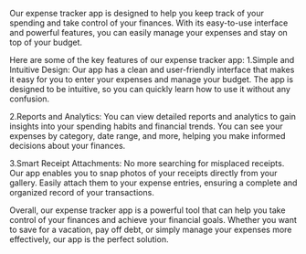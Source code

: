 Our expense tracker app is designed to help you keep track of your spending and take control of your finances. 
With its easy-to-use interface and powerful features, you can easily manage your expenses and stay on top of your budget.

Here are some of the key features of our expense tracker app:
1.Simple and Intuitive Design: Our app has a clean and user-friendly interface that makes it easy for you to enter your expenses and manage your budget. 
The app is designed to be intuitive, so you can quickly learn how to use it without any confusion.

2.Reports and Analytics: You can view detailed reports and analytics to gain insights into your spending habits and financial trends. 
You can see your expenses by category, date range, and more, helping you make informed decisions about your finances.

3.Smart Receipt Attachments: No more searching for misplaced receipts. Our app enables you to snap photos of your receipts directly from your gallery. 
Easily attach them to your expense entries, ensuring a complete and organized record of your transactions.

Overall, our expense tracker app is a powerful tool that can help you take control of your finances and achieve your financial goals. 
Whether you want to save for a vacation, pay off debt, or simply manage your expenses more effectively, our app is the perfect solution.